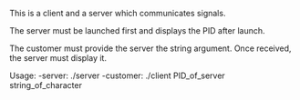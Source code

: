 This is a client and a server which communicates signals.

The server must be launched first and displays the PID after launch.

The customer must provide the server the string argument. Once
received, the server must display it.

Usage: -server:   ./server
       -customer: ./client PID_of_server string_of_character